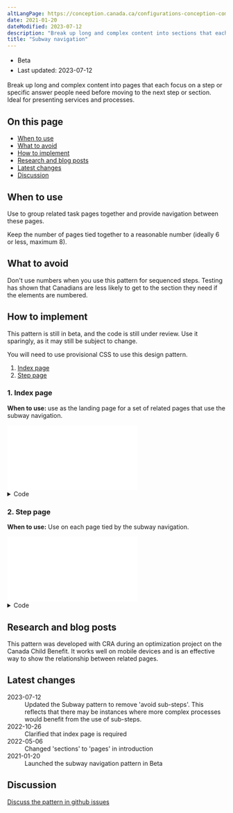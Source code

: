 ```yaml
---
altLangPage: https://conception.canada.ca/configurations-conception-communes/navigation-metro.html
date: 2021-01-20
dateModified: 2023-07-12
description: "Break up long and complex content into sections that each focus on a step or specific answer people need before moving to the next step or section."
title: "Subway navigation"
---
```

<div class="row">
  <div class="col-md-12 pull-left">
    <ul class="list-inline small mrgn-bttm-sm" id="list-inline-desktop-only" style="line-height:1.65em">
      <li class="mrgn-rght-lg"> <span class="label label-info"> Beta </span> </li>
      <li class="mrgn-rght-lg"> Last updated: 2023-07-12 </li>
    </ul>
  </div>
</div>
<p>Break up long and complex content into pages that each focus on a step or specific answer people need before moving to the next step or section. Ideal for presenting services and processes. </p>
<section>
  <h2 class="h3">On this page</h2>
  <ul>
    <li> <a href="#when">When to use</a></li>
    <li> <a href="#avoid">What to avoid</a></li>
    <li> <a href="#how">How to implement</a></li>
    <li> <a href="#research">Research and blog posts</a></li>
    <li> <a href="#latest">Latest changes</a></li>
    <li> <a href="#discuss">Discussion</a></li>
  </ul>
</section>
<section>
  <h2 id="when">When to use</h2>
  <p> Use to group related task pages together and provide navigation between these pages. </p>
  <p> Keep the number of pages tied together to a reasonable number (ideally 6 or less, maximum 8). </p>
</section>
<section>
  <h2 id="avoid">What to avoid</h2>
  <p> Don't use numbers when you use this pattern for sequenced steps. Testing has shown that Canadians are less likely to get to the section they need if the elements are numbered. </p>
</section>
<section>
  <h2 id="how">How to implement</h2>
  <p> This pattern is still in beta, and the code is still under review. Use it sparingly, as it may still be subject to change. </p>
  <p> You will need to use provisional CSS to use this design pattern. </p>
  <ol>
    <li> <a href="#1">Index page</a></li>
    <li> <a href="#2">Step page</a></li>
  </ol>
  <h3 id="1">1. Index page</h3>
  <p><strong> When to use: </strong> use as the landing page for a set of related pages that use the subway navigation.</p>
  <iframe title="Subway index navigation example" class="pattern-demo" src="fragments/gc-subway-index.html" frameBorder="0" loading="lazy"></iframe>
  <details class="mrgn-tp-lg">
    <summary>Code</summary>
    <details>
      <summary>HTML</summary>
      <pre><code>&lt;h1 property="name" id="wb-cont" class="gc-thickline"&gt;[Name of service]&lt;/h1&gt;
&lt;p&gt;Lorem ipsum dolor sit amet, consectetur adipiscing elit, sed do eiusmod tempor incididunt ut labore et dolore magna aliqua. Ut [...].&lt;/p&gt;
&lt;nav class="provisional gc-subway"&gt;
	&lt;h2&gt;Sections&lt;/h2&gt;
	&lt;dl&gt;
		&lt;dt&gt;
			&lt;a href="gc-subway-en.html"&gt;[Step / section page name 1]&lt;/a&gt;
		&lt;/dt&gt;
		&lt;dd&gt;
			Page description. Lorem ipsum dolor sit amet, consectetur adipiscing elit
		&lt;/dd&gt;
		&lt;dt&gt;
			&lt;a href="page2-en.html"&gt;[Step / section page name 2]&lt;/a&gt;
		&lt;/dt&gt;
		&lt;dd&gt;
			Page description. Lorem ipsum dolor sit amet, consectetur adipiscing elit
		&lt;/dd&gt;
		&lt;dt&gt;
			&lt;a href="#"&gt;[Step / section page name 3]&lt;/a&gt;
		&lt;/dt&gt;
		&lt;dd&gt;
			Page description. Lorem ipsum dolor sit amet, consectetur adipiscing elit
		&lt;/dd&gt;
		&lt;dt&gt;
			&lt;a href="#"&gt;[Step / section page name 4]&lt;/a&gt;
		&lt;/dt&gt;
		&lt;dd&gt;
			Page description. Lorem ipsum dolor sit amet, consectetur adipiscing elit
		&lt;/dd&gt;
		&lt;dt&gt;
			&lt;a href="#"&gt;[Step / section page name 5]&lt;/a&gt;
		&lt;/dt&gt;
		&lt;dd&gt;
			Page description. Lorem ipsum dolor sit amet, consectetur adipiscing elit
		&lt;/dd&gt;
		&lt;dt&gt;
			&lt;a href="#"&gt;[Step / section page name 6]&lt;/a&gt;
		&lt;/dt&gt;
		&lt;dd&gt;
			Page description. Lorem ipsum dolor sit amet, consectetur adipiscing elit
		&lt;/dd&gt;
	&lt;/dl&gt;
&lt;/nav&gt;</code></pre>
    </details>
    <details>
      <summary>CSS</summary>
      <pre><code>.provisional.gc-subway {
	border-radius: 0px 6px 6px 0px;
	border-right: 4px solid #26374a;
	border-top: 4px solid #26374a;
	margin-top: 38px;
}
.provisional.gc-subway ul {
	clear: both;
	list-style: none;
	padding-left: .57em;
	padding-top: 10px;
	position: relative;
}
.provisional.gc-subway ul li {
	border-left: 4px solid #26374a;
	padding: 0px 20px 30px 1em;
}
.provisional.gc-subway ul li::first-line {
	line-height: 1 !important;
}
.provisional.gc-subway ul li :first-child::before {
	background-color: #fff;
	border: 3px solid #26374a;
	border-radius: 50%;
	content: "";
	height: 1.2em;
	left: .05em;
	position: absolute;
	-webkit-transition: width .2s, height .2s, left .2s, margin-top .2s;
	transition: width .2s, height .2s, left .2s, margin-top .2s;
	width: 1.2em;
}
.provisional.gc-subway ul li.active &gt; :first-child::before {
	background-color: #26374a;
}
.provisional.gc-subway ul li a[href]:hover::before,
.provisional.gc-subway ul li a[href]:focus::before {
	height: 1.4em;
	left: -.05em;
	margin-top: -.1em;
	width: 1.4em;
}
.provisional.gc-subway ul li:last-child {
	border-bottom: 4px solid #26374a;
	border-bottom-left-radius: 6px;
	border-left: 4px solid #26374a;
}
.provisional.gc-subway ul li ul {
	margin-top: 20px;
	padding-left: .55em;
}
.provisional.gc-subway ul li ul li:last-child {
	border-bottom-width: 0px;
	padding-bottom: 0px;
}
.provisional.gc-subway ul li ul.noline li {
	-o-border-image: none;
	border-image: none;
	border-left: 4px solid transparent;
}
.provisional.gc-subway h1 {
	float: left;
}
.provisional.gc-subway h1,
.provisional.gc-subway-section .gc-subway-h1 {
	background-color: #fff;
	border-bottom-width: 0px;
	color: #555;
	font-size: 1.3em;
	margin-right: 20px;
	margin-top: -19px;
	padding: 0px 20px 10px 0px;
}
@media screen and (min-width: 992px) {
	.provisional.gc-subway {
		border-right: 0;
		border-top: 0;
		display: none;
		margin-top: 25px;
		padding-left: 15px;
	}
	.provisional.gc-subway.no-blink {
		display: block;
	}
	.provisional.gc-subway .gc-subway-menu-nav {
		float: right;
		width: 33.33%;
	}
	.provisional.gc-subway ul li:last-child {
		border-bottom: 0;
		border-left: 4px solid transparent;
	}
	.provisional.gc-subway-section {
		padding-right: 15px;
		width: 66.66%;
	}
	.provisional.gc-subway-section .gc-subway-h1,
	.provisional.gc-subway-section h1 {
		margin-top: 0;
	}
	.provisional.gc-subway-section .gc-subway-h1 {
		font-family: Lato, sans-serif;
		font-weight: inherit;
		margin-bottom: 0;
		margin-right: 0;
		padding-bottom: 0 !important;
		padding-left: 0;
	}
	.wb-disable .provisional.gc-subway {
		display: block;
	}
}</code></pre>
    </details>
  </details>
  <h3 id="2">2. Step page</h3>
  <p> <strong>When to use:</strong> Use on each page tied by the subway navigation. </p>
  <iframe title="Subway navigation example" class="pattern-demo" frameBorder="0" loading="lazy" src="fragments/gc-subway-page.html"></iframe>
  <div class="mrgn-tp-lg">
    <details class="wb-prettify all-pre">
      <summary> Code </summary>
      <details>
        <summary> HTML </summary>
        <pre><code>&lt;nav class="provisional gc-subway"&gt;
	&lt;h1 id="gc-document-nav"&gt;[Service name]&lt;/h1&gt;
	&lt;ul&gt;
		&lt;li&gt;
			&lt;a href="#" class="active" aria-current="page"&gt;[Page 1]&lt;/a&gt;
		&lt;/li&gt;
		&lt;li&gt;
			&lt;a href="#" class="hidden-xs hidden-sm"&gt;[Page 2]&lt;/a&gt;
			&lt;a href="#gc-document-nav" class="visible-xs visible-sm"&gt;[Page 2]&lt;/a&gt;
		&lt;/li&gt;
		&lt;li&gt;
			&lt;a href="#" class="hidden-xs hidden-sm"&gt;[Page 3]&lt;/a&gt;
			&lt;a href="#gc-document-nav" class="visible-xs visible-sm"&gt;[Page 3]&lt;/a&gt;
		&lt;/li&gt;
		&lt;li&gt;
			&lt;a href="#" class="hidden-xs hidden-sm"&gt;[Page 4]&lt;/a&gt;
			&lt;a href="#gc-document-nav" class="visible-xs visible-sm"&gt;[Page 4]&lt;/a&gt;
		&lt;/li&gt;
		&lt;li&gt;
			&lt;a href="#" class="hidden-xs hidden-sm"&gt;[Page 5]&lt;/a&gt;
			&lt;a href="#gc-document-nav" class="visible-xs visible-sm"&gt;[Page 5]&lt;/a&gt;
		&lt;/li&gt;
		&lt;li&gt;
			&lt;a href="#" class="hidden-xs hidden-sm"&gt;[Page 6]&lt;/a&gt;
			&lt;a href="#gc-document-nav" class="visible-xs visible-sm"&gt;[Page 6]&lt;/a&gt;
		&lt;/li&gt;
	&lt;/ul&gt;
&lt;/nav&gt;

&lt;h1 property="name" id="wb-cont" class="gc-thickline"&gt;[Page 1]&lt;/h1&gt;
&lt;p&gt;Lorem ipsum dolor sit amet, consectetur adipiscing elit. Nam commodo elementum est, ac ultrices urna convallis vitae. Nulla nec convallis felis. Ut pretium nisl nisi. Nam gravida gravida aliquet. Morbi tincidunt lorem in purus imperdiet, id rutrum mauris sodales. Vivamus nec mattis tellus. Nunc turpis dolor, malesuada non magna nec, scelerisque tristique velit.&lt;/p&gt;
&lt;p&gt;Sed consectetur eu ligula a molestie. Vivamus convallis libero malesuada pharetra suscipit. In a pulvinar mi, quis aliquet mauris. Duis convallis nunc nunc, in euismod nisi volutpat sit amet. Integer convallis lacus non orci imperdiet, ac convallis massa mollis. Aliquam erat volutpat. Ut maximus euismod auctor. Ut ac gravida nunc. Nam non efficitur neque. Pellentesque tincidunt, libero luctus condimentum laoreet, turpis magna maximus nibh, at cursus lectus tellus in augue. Aenean scelerisque eros dui, at tincidunt eros tristique nec.&lt;/p&gt;
&lt;nav class="mrgn-bttm-lg mrgn-tp-lg"&gt;
	&lt;h3 class="wb-inv"&gt;Document navigation&lt;/h3&gt;
	&lt;ul class="pager"&gt;
		&lt;li class="next"&gt;&lt;a href="#wb-cont" rel="next"&gt;&lt;span class="wb-inv"&gt;Next: &lt;/span&gt;[Page 2]&lt;/a&gt;&lt;/li&gt;
	&lt;/ul&gt;
&lt;/nav&gt;</code></pre>
      </details>
      <details>
        <summary>CSS</summary>
        <pre class="prettyprint lang-css"><code>.provisional.gc-subway {
		border-radius: 0px 6px 6px 0px;
		border-right: 4px solid #26374a;
		border-top: 4px solid #26374a;
		margin-top: 38px;
	}
	.provisional.gc-subway ul {
		clear: both;
		list-style: none;
		padding-left: .57em;
		padding-top: 10px;
		position: relative;
	}
	.provisional.gc-subway ul li {
		border-left: 4px solid #26374a;
		padding: 0px 20px 30px 1em;
	}
	.provisional.gc-subway ul li::first-line {
		line-height: 1 !important;
	}
	.provisional.gc-subway ul li :first-child::before {
		background-color: #fff;
		border: 3px solid #26374a;
		border-radius: 50%;
		content: "";
		height: 1.2em;
		left: .05em;
		position: absolute;
		-webkit-transition: width .2s, height .2s, left .2s, margin-top .2s;
		transition: width .2s, height .2s, left .2s, margin-top .2s;
		width: 1.2em;
	}
	.provisional.gc-subway ul li.active &gt; :first-child::before {
		background-color: #26374a;
	}
	.provisional.gc-subway ul li a[href]:hover::before,
	.provisional.gc-subway ul li a[href]:focus::before {
		height: 1.4em;
		left: -.05em;
		margin-top: -.1em;
		width: 1.4em;
	}
	.provisional.gc-subway ul li:last-child {
		border-bottom: 4px solid #26374a;
		border-bottom-left-radius: 6px;
		border-left: 4px solid #26374a;
	}
	.provisional.gc-subway ul li ul {
		margin-top: 20px;
		padding-left: .55em;
	}
	.provisional.gc-subway ul li ul li:last-child {
		border-bottom-width: 0px;
		padding-bottom: 0px;
	}
	.provisional.gc-subway ul li ul.noline li {
		-o-border-image: none;
		border-image: none;
		border-left: 4px solid transparent;
	}
	.provisional.gc-subway h1 {
		float: left;
	}
	.provisional.gc-subway h1,
	.provisional.gc-subway-section .gc-subway-h1 {
		background-color: #fff;
		border-bottom-width: 0px;
		color: #555;
		font-size: 1.3em;
		margin-right: 20px;
		margin-top: -19px;
		padding: 0px 20px 10px 0px;
	}
	@media screen and (min-width: 992px) {
		.provisional.gc-subway {
		border-right: 0;
		border-top: 0;
		display: none;
		margin-top: 25px;
		padding-left: 15px;
		}
		.provisional.gc-subway.no-blink {
		display: block;
		}
		.provisional.gc-subway .gc-subway-menu-nav {
		float: right;
		width: 33.33%;
		}
		.provisional.gc-subway ul li:last-child {
		border-bottom: 0;
		border-left: 4px solid transparent;
		}
		.provisional.gc-subway-section {
		padding-right: 15px;
		width: 66.66%;
		}
		.provisional.gc-subway-section .gc-subway-h1,
		.provisional.gc-subway-section h1 {
		margin-top: 0;
		}
		.provisional.gc-subway-section .gc-subway-h1 {
		font-family: Lato, sans-serif;
		font-weight: inherit;
		margin-bottom: 0;
		margin-right: 0;
		padding-bottom: 0 !important;
		padding-left: 0;
		}
		.wb-disable .provisional.gc-subway {
		display: block;
		}
	}</code></pre>
      </details>
      <details>
        <summary>JS</summary>
        <pre><code>( function( $, window, wb ) {
"use strict";

var $document = wb.doc,
	componentName = "gc-subway",
	selector = ".provisional." + componentName,
	initEvent = "wb-init ." + componentName,
	views = {
		xxs: "xxsmallview",
		xs: "xsmallview",
		sm: "smallview",
		md: "mediumview",
		lg: "largeview",
		xl: "xlargeview"
	},
	mainClass = "gc-subway-section",
	toggleClass = "wb-inv",
	desktopInited = false,
	skipLink = false,
	$html = wb.html,
	$h1, $h2, $h1Copy, $menu, $main,

	/**
	 * @method init
	 * @param {jQuery Event} event Event that triggered the function call
	 */
	init = function( event ) {

		// Start initialization
		// returns DOM object = proceed with init
		// returns undefined = do not proceed with init (e.g., already initialized)
		var elm = wb.init( event, componentName, selector ),
			h1,
			$elm;

		if ( elm ) {
			$elm = $( elm );
			$h1 = $( "h1", $elm );
			h1 = $h1.get( 0 );

			// Ensure the element have an ID
			if ( !h1.id ) {
				h1.id = wb.getId();
			}

			// Add subway H1 to skip links
			if ( !skipLink ) {
				skipLink = wb.addSkipLink( wb.i18n( "skip-prefix" ) + " " + h1.textContent, { href: "#" + h1.id } );
			}

			// trigger resizing
			onResize( $elm );

			// Identify that initialization has completed
			wb.ready( $elm, componentName );
		}
	},

	/**
	 * Mutate DOM depending on breakpoint
	 * @method onResize
	 * @param {jQuery DOM element | jQuery Event} $elm Element targetted by this plugin, which is the nav | Resizing event
	 */
	onResize = function( $elm ) {

		if ( !$elm.length ) {
			$elm = $( selector );
		}

		// Ensure the page contains at least two heading level 1
		if ( $( "main h1" ).length &lt; 2 ) {
			$document.off( wb.resizeEvents, onResize );
			$elm.addClass( "no-blink p-0" );
			return;
		}

		// Desktop view, setup and mutate H1s
		if ( $html.hasClass( views.md ) || $html.hasClass( views.lg ) ||
			$html.hasClass( views.xl ) ) {

			// Initiate desktop mode only once
			if ( !desktopInited ) {
				initDesktop( $elm );
			}
			$h1.addClass( toggleClass );
			$h1Copy.prependTo( $main );
			$h2.prependTo( $menu );
		} else if ( ( $html.hasClass( views.sm ) || $html.hasClass( views.xs ) || $html.hasClass( views.xxs ) ) &amp;&amp; desktopInited ) {

			// Mobile view, mutate back to mobile first if needed
			$h1.removeClass( toggleClass );
			$h1Copy.remove();
			$( "h2:first-child", $menu ).remove();
		}
	},

	/**
	 * Initate setup for desktop mode
	 * @method initDesktop
	 * @param {jQuery DOM element} $elm Element targetted by this plugin, which is the nav
	 */
	initDesktop = function( $elm ) {
		$h2 = $( "&lt;h2 class='h3 hidden-xs visible-md visible-lg mrgn-tp-0'&gt;Sections&lt;/h2&gt;" );
		$h1Copy = $( "&lt;div class='gc-subway-h1' aria-hidden='true'&gt;" + $h1.text() + "&lt;/div&gt;" );
		$( "ul", $elm ).first().wrap( "&lt;div class='gc-subway-menu-nav'&gt;&lt;/div&gt;" );
		$menu = $( ".gc-subway-menu-nav", $elm );
		$elm.nextUntil( ".pagedetails, .gc-subway-section-end" ).wrapAll( "&lt;section class='provisional " + mainClass + "'&gt;" );
		$main = $elm.next();

		// Prevent on-load blinking on desktop
		$elm.addClass( "no-blink" );

		desktopInited = true;
	};

// Listen for resizing and mutate the DOM accordingly
$document.on( wb.resizeEvents, onResize );

// Bind the init event of the plugin
$document.on( "timerpoke.wb " + initEvent, selector + ".provisional", init );

// Add the timer poke to initialize the plugin
wb.add( selector );

} )( jQuery, window, wb );</code></pre>
      </details>
    </details>
  </div>
</section>
<h2 id="research">Research and blog posts</h2>
<p> This pattern was developed with CRA during an optimization project on the Canada Child Benefit. It works well on mobile devices and is an effective way to show the relationship between related pages. </p>
<h2 id="latest"> Latest changes </h2>
<section>
  <dl class="dl-horizontal">
    <dt>
      <time class="link-muted" datetime="2023-07-12">2023-07-12</time>
    </dt>
    <dd> Updated the Subway pattern to remove 'avoid sub-steps'. This reflects that there may be instances where more complex processes would benefit from the use of sub-steps. </dd>
    <dt>
      <time class="link-muted" datetime="2022-10-26">2022-10-26</time>
    </dt>
    <dd> Clarified that index page is required </dd>
    <dt>
      <time class="link-muted" datetime="2022-05-06">2022-05-06</time>
    </dt>
    <dd> Changed 'sections' to 'pages' in introduction </dd>
    <dt>
      <time class="link-muted" datetime="2021-01-20">2021-01-20</time>
    </dt>
    <dd> Launched the subway navigation pattern in Beta </dd>
  </dl>
</section>
<section>
  <h2 id="discuss"> Discussion </h2>
  <p> <a href="https://github.com/canada-ca/design-system-systeme-conception/issues"> Discuss the pattern in github issues </a> </p>
</section>
